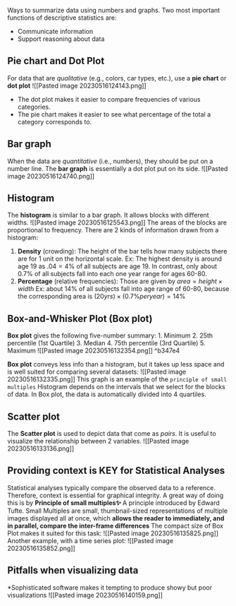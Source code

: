 Ways to summarize data using numbers and graphs. Two most important functions of descriptive statistics are:
* Communicate information
* Support reasoning about data

## Pie chart and Dot Plot
For data that are *qualitative* (e.g., colors, car types, etc.), use a **pie chart** or **dot plot**
![[Pasted image 20230516124143.png]]
* The dot plot makes it easier to compare frequencies of various categories.
* The pie chart makes it easier to see what percentage of the total a category corresponds to.

## Bar graph
When the data are *quantitative* (i.e., numbers), they should be put on a number line. 
The **bar graph** is essentially a dot plot put on its side.
![[Pasted image 20230516124740.png]]

## Histogram
The **histogram** is similar to a bar graph. It allows blocks with different widths. 
![[Pasted image 20230516125543.png]]
The areas of the blocks are proportional to frequency. There are 2 kinds of information drawn from a histogram:
1. **Density** (crowding): The height of the bar tells how many subjects there are for 1 unit on the horizontal scale.
	Ex: The highest density is around age 19 as $.04 = 4\%$ of all subjects are age 19. In contrast, only about $0.7\%$ of all subjects fall into each one year range for ages 60-80.
2. **Percentage** (relative frequencies): Those are given by 
	$area = height \times width$
	Ex: about 14% of all subjects fall into age range of 60-80, because the corresponding area is $(20 yrs) \times (0.7 \% per year) = 14 \%$ 

## Box-and-Whisker Plot (Box plot)
**Box plot** gives the following five-number summary:
	1. Minimum
	2. 25th percentile (1st Quartile)
	3. Median
	4. 75th percentile (3rd Quartile)
	5. Maximum
	![[Pasted image 20230516132354.png]] ^b347e4

**Box plot** conveys less info than a histogram, but it takes up less space and is well suited for comparing several datasets:
![[Pasted image 20230516132335.png]]
This graph is an example of the `principle of small multiples`
Histogram depends on the intervals that we select for the blocks of data. 
In Box plot, the data is automatically divided into 4 quartiles.

## Scatter plot
The **Scatter plot** is used to depict data that come as *pairs*. It is useful to visualize the relationship between 2 variables.
![[Pasted image 20230516133136.png]]

## Providing context is KEY for Statistical Analyses 
Statistical analyses typically compare the observed data to a reference. Therefore, context is essential for graphical integrity. A great way of doing this is by **Principle of small multiples✨**
	A principle introduced by Edward Tufte. Small Multiples are small, thumbnail-sized representations of multiple images displayed all at once, which **allows the reader to immediately, and in parallel, compare the inter-frame differences**
The compact size of Box Plot makes it suited for this task:
![[Pasted image 20230516135825.png]]
Another example, with a time series plot:
![[Pasted image 20230516135852.png]]

## Pitfalls when visualizing data
*Sophisticated software makes it tempting to produce showy but poor visualizations
![[Pasted image 20230516140159.png]]
